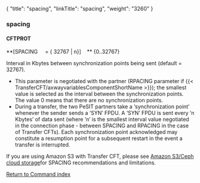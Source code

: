 {
    "title": "spacing",
    "linkTitle": "spacing",
    "weight": "3260"
}<span id="spacing"></span>

### spacing

#### CFTPROT

**[SPACING     = { <span class="underline">32767</span>
&#124; n}]    ** {0..32767}

Interval in Kbytes between synchronization points being sent (default = 32767).

- This parameter is negotiated with the partner (RPACING parameter if
    {{< TransferCFT/axwayvariablesComponentShortName  >}}); the smallest value is selected as the interval
    between the synchronization points. The value 0 means that there are no
    synchronization points.
- During a transfer, the two PeSIT partners take a ‘synchronization point’
    whenever the sender sends a ‘SYN’ FPDU. A ‘SYN’ FPDU is sent every ‘n
    Kbytes’ of data sent (where ‘n’ is the smallest interval value negotiated
    in the connection phase - between SPACING and RPACING in the case of Transfer
    CFTs). Each synchronization point acknowledged may constitute a resumption
    point for a subsequent restart in the event a transfer is interrupted.

If you are using Amazon S3 with Transfer CFT, please see <a href="../../../../app_integration_intro/amazon_s3" class="MCXref xref">Amazon S3/Ceph cloud storage</a>for SPACING recommendations and limitations.

[Return to Command index](../../)
